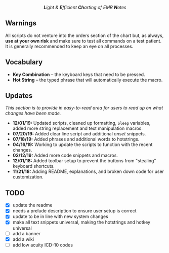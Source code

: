 <p align="center">
  <i><b>L</b>ight & <b>E</b>fficient <b>Ch</b>arting of EMR <b>N</b>otes</i>
</p>

## Warnings
All scripts do not venture into the orders section of the chart but, as always, **use at your own risk** and make sure to test all commands on a test patient. It is generally recommended to keep an eye on all processes.

## Vocabulary
* **Key Combination** – the keyboard keys that need to be pressed.
* **Hot String** – the typed phrase that will automatically execute the macro.

## Updates
*This section is to provide in easy-to-read area for users to read up on what changes have been made.*

* **12/01/19:** Updated scripts, cleaned up formatting, `Sleep` variables, added more string replacement and text manipulation macros.
* **07/20/19:** Added clear line script and additional *onset* snippets.
* **07/18/19:** Added phrases and additional words to hotstrings.
* **04/16/19:** Working to update the scripts to function with the recent changes.
* **02/12/19:** Added more code snippets and macros.
* **12/01/18:** Added toolbar setup to prevent the buttons from "stealing" keyboard shortcuts.
* **11/21/18:** Adding README, explanations, and broken down code for user customization.

## TODO
- [X] update the readme
- [X] needs a prelude description to ensure user setup is correct
- [X] update to be in line with new system changes
- [X] make all text snippets universal, making the hotstrings and hotkey universal
- [ ] add a banner
- [X] add a wiki
- [ ] add low acuity ICD-10 codes
